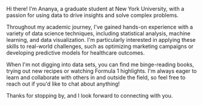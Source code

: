 Hi there! I'm Ananya, a graduate student at New York University, with a passion for using data to drive insights and solve complex problems.

Throughout my academic journey, I've gained hands-on experience with a variety of data science techniques, including statistical analysis, machine learning, and data visualization. I'm particularly interested in applying these skills to real-world challenges, such as optimizing marketing campaigns or developing predictive models for healthcare outcomes.

When I'm not digging into data sets, you can find me binge-reading books, trying out new recipes or watching Formula 1 highlights. I'm always eager to learn and collaborate with others in and outside the field, so feel free to reach out if you'd like to chat about anything!

Thanks for stopping by, and I look forward to connecting with you.
